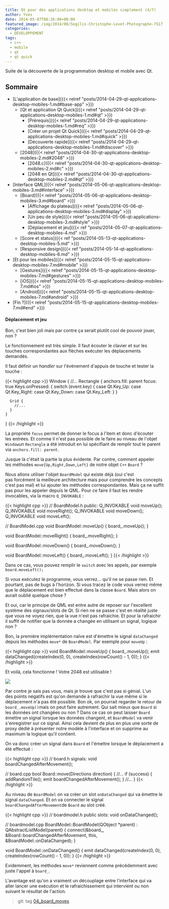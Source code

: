 ```yaml
---
title: Qt pour des applications desktop et mobiles simplement (4/7)
author: Yves
date: 2014-05-07T08:26:00+00:00
featured_image: /img/2014/08/Sogilis-Christophe-Levet-Photographe-7517.jpg
categories:
  - DÉVELOPPEMENT
tags:
  - c++
  - mobile
  - qt
  - qt quick
---
```


Suite de la découverte de la programmation desktop et mobile avec Qt.

## Sommaire

- [L'application de base]({{< relref "posts/2014-04-29-qt-applications-desktop-mobiles-1.md#base-app" >}})
  - [Qt et application Qt Quick]({{< relref "posts/2014-04-29-qt-applications-desktop-mobiles-1.md#qt" >}})
    - [Prérequis]({{< relref "posts/2014-04-29-qt-applications-desktop-mobiles-1.md#req" >}})
    - [Créer un projet Qt Quick]({{< relref "posts/2014-04-29-qt-applications-desktop-mobiles-1.md#quick" >}})
    - [Découverte rapide]({{< relref "posts/2014-04-29-qt-applications-desktop-mobiles-1.md#discover" >}})
  - [2048]({{< relref "posts/2014-04-30-qt-applications-desktop-mobiles-2.md#2048" >}})
    - [2048.c]({{< relref "posts/2014-04-30-qt-applications-desktop-mobiles-2.md#c" >}})
    - [2048 en Qt]({{< relref "posts/2014-04-30-qt-applications-desktop-mobiles-2.md#qt" >}})
- [Interface QML]({{< relref "posts/2014-05-06-qt-applications-desktop-mobiles-3.md#interface" >}})
  - [Board]({{< relref "posts/2014-05-06-qt-applications-desktop-mobiles-3.md#board" >}})
    - [Affichage du plateau]({{< relref "posts/2014-05-06-qt-applications-desktop-mobiles-3.md#display" >}})
    - [Un peu de style]({{< relref "posts/2014-05-06-qt-applications-desktop-mobiles-3.md#style" >}})
    - [Déplacement et jeu]({{< ref "posts/2014-05-07-qt-applications-desktop-mobiles-4.md" >}})
  - [Score et status]({{< ref "posts/2014-05-13-qt-applications-desktop-mobiles-5.md" >}})
  - [Responsive design]({{< ref "posts/2014-05-14-qt-applications-desktop-mobiles-6.md" >}})
- [Et pour les mobiles]({{< relref "posts/2014-05-15-qt-applications-desktop-mobiles-7.md#mobile" >}})
  - [Gestures]({{< relref "posts/2014-05-15-qt-applications-desktop-mobiles-7.md#gestures" >}})
  - [iOS]({{< relref "posts/2014-05-15-qt-applications-desktop-mobiles-7.md#ios" >}})
  - [Android]({{< relref "posts/2014-05-15-qt-applications-desktop-mobiles-7.md#android" >}})
- [Fin ?]({{< relref "posts/2014-05-15-qt-applications-desktop-mobiles-7.md#end" >}})

#### Déplacement et jeu

Bon, c'est bien joli mais par contre ça serait plutôt cool de pouvoir jouer, non ?

Le fonctionnement est très simple. Il faut écouter le clavier et sur les touches correspondantes aux flèches exécuter les déplacements demandés.

Il faut définir un _handler_ sur l'évènement d'appuis de touche et tester la touche :

{{< highlight cpp >}}
Window {
    //...
    Rectangle {
      anchors.fill: parent
      focus: true
      Keys.onPressed: {
        switch (event.key) {
        case Qt.Key_Up:
        case Qt.Key_Right:
        case Qt.Key_Down:
        case Qt.Key_Left:
        }
      }

      Grid {
        //...
      }
    }
}
{{< /highlight >}}

La propriété `focus` permet de donner le focus à l'item et donc d'écouter les entrées. Et comme il n'est pas possible de le faire au niveau de l'objet `Window`un `Rectangle` a été introduit en lui spécifiant de remplir tout le parent via `anchors.fill: parent`.

Jusque là c'était la partie la plus évidente. Par contre, comment appeler les méthodes `move{Up,Right,Down,Left}` de notre objet `C++` `Board` ?

Nous allons utiliser l'objet `BoardModel` qui existe déjà (oui c'est pas forcément la meilleure architecture mais pour comprendre les concepts c'est pas mal) et lui ajouter les méthodes correspondantes. Mais ça ne suffit pas pour les appeler depuis le QML. Pour ce faire il faut les rendre invocables, via la macro `Q_INVOKABLE` :

{{< highlight cpp >}}
// BoardModel.h
public:
  Q_INVOKABLE void moveUp();
  Q_INVOKABLE void moveRight();
  Q_INVOKABLE void moveDown();
  Q_INVOKABLE void moveLeft();

// BoardModel.cpp
void BoardModel::moveUp() {
  board_.moveUp();
}

void BoardModel::moveRight() {
  board_.moveRight();
}

void BoardModel::moveDown() {
  board_.moveDown();
}

void BoardModel::moveLeft() {
  board_.moveLeft();
}
{{< /highlight >}}

Dans ce cas, vous pouvez remplir le `switch` avec les appels, par exemple `board.moveLeft();`

Si vous exécutez le programme, vous verrez… qu'il ne se passe rien. Et pourtant, pas de bugs à l'horizon. Si vous tracez le code vous verrez même que le déplacement est bien effectué dans la classe `Board`. Mais alors on aurait oublié quelque chose ?

Et oui, car le principe de QML est entre autre de reposer sur l'excellent système des signaux/slots de Qt. Si rien ne se passe c'est en réalité juste que vous ne voyez rien, que la vue n'est pas rafraichie. Et pour la rafraichir il suffit de notifier que la donnée a changée en utilisant un signal, logique non ?

Bon, la première implémentation naïve est d'émettre le signal `dataChanged` depuis les méthodes `move*` de `BoardModel`. Par exemple pour `moveUp` :

{{< highlight cpp >}}
void BoardModel::moveUp() {
  board_.moveUp();
  emit dataChanged(createIndex(0, 0), createIndex(rowCount() - 1, 0));
}
{{< /highlight >}}

Et voilà, cela fonctionne ! Votre 2048 est utilisable !

![](/img/tumblr/tumblr_inline_n48gbsuxvD1sv6muh.png)

Par contre je sais pas vous, mais je trouve que c'est pas si génial. L'un des points négatifs est qu'on demande à rafraichir la vue même si le déplacement n'a pas été possible. Bon ok, on pourrait regarder le retour de `board_.moveUp()`mais on peut faire autrement. Qui sait mieux que `Board` si les données ont changées ou non ? Dans ce cas on peut laisser `Board` émettre un signal lorsque les données changent, et `BoardModel` va venir s'enregistrer sur ce signal. Ainsi cela devient de plus en plus une sorte de proxy dédié à présenter notre modèle à l'interface et on supprime au maximum la logique qu'il contient.

On va donc créer un signal dans `Board` et l'émettre lorsque le déplacement a été effectué :

{{< highlight cpp >}}
// board.h
signals:
  void boardChangedAfterMovement();

// board.cpp
bool Board::move(Directions direction) {
  //...
  if (success) {
    addRandomTile();
    emit boardChangedAfterMovement();
  }
  //...
}
{{< /highlight >}}

Au niveau de `BoardModel` on va créer un slot `onDataChanged` qui va émettre le signal `dataChanged`. Et on va connecter le signal `boardChangedAfterMovement`de `Board` au slot créé.

{{< highlight cpp >}}
// boardmodel.h
public slots:
  void onDataChanged();

// boardmodel.cpp
BoardModel::BoardModel(QObject *parent) :
  QAbstractListModel(parent) {
  connect(&board_, &Board::boardChangedAfterMovement, this, &BoardModel::onDataChanged);
}

void BoardModel::onDataChanged() {
  emit dataChanged(createIndex(0, 0), createIndex(rowCount() - 1, 0));
}
{{< /highlight >}}

Evidemment, les méthodes `move*` reviennent comme précédemment avec juste l'appel à `board_`.

L'avantage est qu'on a vraiment un découplage entre l'interface qui va aller lancer une exécution et le rafraichissement qui intervient ou non suivant le résultat de l'action.

> git: tag [04_board_moves](https://github.com/sogilis/qt2048/tree/04_board_moves)
